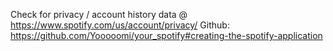 Check for privacy / account history data @ https://www.spotify.com/us/account/privacy/
Github: https://github.com/Yooooomi/your_spotify#creating-the-spotify-application